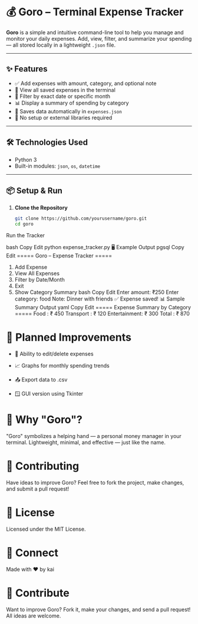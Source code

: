 # 💰 Goro – Terminal Expense Tracker

**Goro** is a simple and intuitive command-line tool to help you manage and monitor your daily expenses. Add, view, filter, and summarize your spending — all stored locally in a lightweight `.json` file.

---

## ✨ Features

- ✅ Add expenses with amount, category, and optional note
- 📄 View all saved expenses in the terminal
- 📅 Filter by exact date or specific month
- 📊 Display a summary of spending by category
- 💾 Saves data automatically in `expenses.json`
- 🧠 No setup or external libraries required

---

## 🛠️ Technologies Used

- Python 3
- Built-in modules: `json`, `os`, `datetime`

---

## 📦 Setup & Run

1. **Clone the Repository**
   ```bash
   git clone https://github.com/yourusername/goro.git
   cd goro
Run the Tracker

bash
Copy
Edit
python expense_tracker.py
🖥️ Example Output
pgsql
Copy
Edit
===== Goro – Expense Tracker =====
1. Add Expense
2. View All Expenses
3. Filter by Date/Month
4. Exit
5. Show Category Summary
bash
Copy
Edit
Enter amount: ₹250
Enter category: food
Note: Dinner with friends
✅ Expense saved!
📊 Sample Summary Output
yaml
Copy
Edit
===== Expense Summary by Category =====
Food       : ₹ 450
Transport  : ₹ 120
Entertainment: ₹ 300
Total      : ₹ 870
# 🔮 Planned Improvements
- 📝 Ability to edit/delete expenses

- 📈 Graphs for monthly spending trends

- 📤 Export data to .csv

- 🪟 GUI version using Tkinter

# 🎯 Why "Goro"?
"Goro" symbolizes a helping hand — a personal money manager in your terminal.
Lightweight, minimal, and effective — just like the name.

# 🙌 Contributing
Have ideas to improve Goro?
Feel free to fork the project, make changes, and submit a pull request!

# 📜 License
Licensed under the MIT License.

# 🔗 Connect
Made with ❤️ by kai
# 🤝 Contribute
Want to improve Goro? Fork it, make your changes, and send a pull request! All ideas are welcome.

